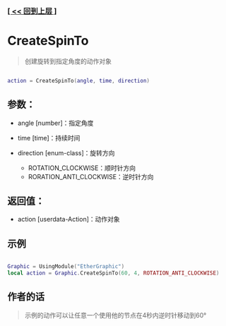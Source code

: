 ### [[ << 回到上层 ]](README.md)

# CreateSpinTo

> 创建旋转到指定角度的动作对象

```lua

action = CreateSpinTo(angle, time, direction)

```

## 参数：

+ angle [number]：指定角度

+ time [time]：持续时间

+ direction [enum-class]：旋转方向

    + ROTATION_CLOCKWISE：顺时针方向
    + RORATION_ANTI_CLOCKWISE：逆时针方向

## 返回值：

+ action [userdata-Action]：动作对象

## 示例

```lua

Graphic = UsingModule("EtherGraphic")
local action = Graphic.CreateSpinTo(60, 4, ROTATION_ANTI_CLOCKWISE)

```

## 作者的话

> 示例的动作可以让任意一个使用他的节点在4秒内逆时针移动到60°